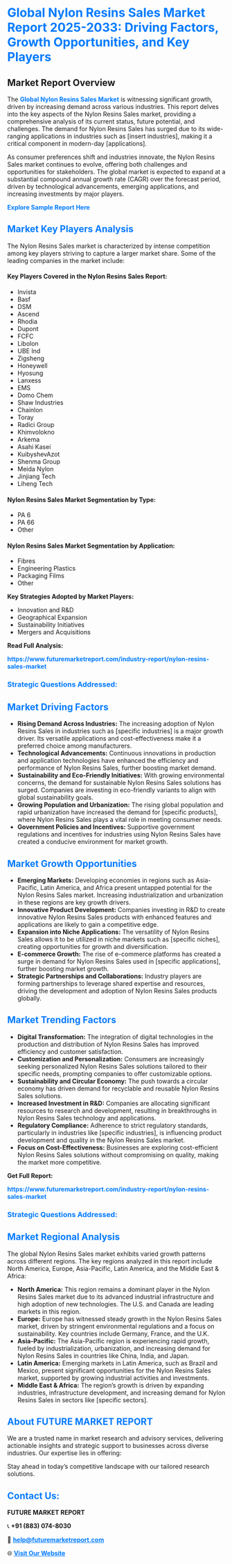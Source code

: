 <h1 style="color: #007BFF;">Global Nylon Resins Sales Market Report 2025-2033: Driving Factors, Growth Opportunities, and Key Players</h1>

<section id="overview">
<h2>Market Report Overview</h2>
<p>The <a href="https://www.futuremarketreport.com/industry-report/nylon-resins-sales-market" style="color: #007BFF; text-decoration: none;"><strong>Global Nylon Resins Sales Market</strong></a> is witnessing significant growth, driven by increasing demand across various industries. This report delves into the key aspects of the Nylon Resins Sales market, providing a comprehensive analysis of its current status, future potential, and challenges. The demand for Nylon Resins Sales has surged due to its wide-ranging applications in industries such as [insert industries], making it a critical component in modern-day [applications].</p>
<p>As consumer preferences shift and industries innovate, the Nylon Resins Sales market continues to evolve, offering both challenges and opportunities for stakeholders. The global market is expected to expand at a substantial compound annual growth rate (CAGR) over the forecast period, driven by technological advancements, emerging applications, and increasing investments by major players.</p>
</section>

<section id="overview">
<p><a href="https://www.futuremarketreport.com/request-sample/reportId=104708" style="color: #007BFF; text-decoration: none;"><strong>Explore Sample Report Here</strong></a></p>
</section>

<section id="key-players">
<h2 style="color: #007BFF;">Market Key Players Analysis</h2>
<p>The Nylon Resins Sales market is characterized by intense competition among key players striving to capture a larger market share. Some of the leading companies in the market include:</p>
<h4>Key Players Covered in the Nylon Resins Sales Report:</h4>
<ul><li>Invista</li><li>Basf</li><li>DSM</li><li>Ascend</li><li>Rhodia</li><li>Dupont</li><li>FCFC</li><li>Libolon</li><li>UBE Ind</li><li>Zigsheng</li><li>Honeywell</li><li>Hyosung</li><li>Lanxess</li><li>EMS</li><li>Domo Chem</li><li>Shaw Industries</li><li>Chainlon</li><li>Toray</li><li>Radici Group</li><li>Khimvolokno</li><li>Arkema</li><li>Asahi Kasei</li><li>KuibyshevAzot</li><li>Shenma Group</li><li>Meida Nylon</li><li>Jinjiang Tech</li><li>Liheng Tech</li></ul>
<h4>Nylon Resins Sales Market Segmentation by Type:</h4>
<ul><li>PA 6</li><li>PA 66</li><li>Other</li></ul>

<h4>Nylon Resins Sales Market Segmentation by Application:</h4>
<ul><li>Fibres</li><li>Engineering Plastics</li><li>Packaging Films</li><li>Other</li></ul>
<p><strong>Key Strategies Adopted by Market Players:</strong></p>
<ul>
<li>Innovation and R&D</li>
<li>Geographical Expansion</li>
<li>Sustainability Initiatives</li>
<li>Mergers and Acquisitions</li>
</ul>
</section>

<section>
<p><strong>Read Full Analysis: </strong></p><a href="https://www.futuremarketreport.com/industry-report/nylon-resins-sales-market" style="color: #007BFF; text-decoration: none;"><strong>https://www.futuremarketreport.com/industry-report/nylon-resins-sales-market</strong></a>
<h3 style="color: #007BFF;">Strategic Questions Addressed:</h3>
</section>

<section id="driving-factors">
<h2 style="color: #007BFF;">Market Driving Factors</h2>
<ul>
<li><strong>Rising Demand Across Industries:</strong> The increasing adoption of Nylon Resins Sales in industries such as [specific industries] is a major growth driver. Its versatile applications and cost-effectiveness make it a preferred choice among manufacturers.</li>
<li><strong>Technological Advancements:</strong> Continuous innovations in production and application technologies have enhanced the efficiency and performance of Nylon Resins Sales, further boosting market demand.</li>
<li><strong>Sustainability and Eco-Friendly Initiatives:</strong> With growing environmental concerns, the demand for sustainable Nylon Resins Sales solutions has surged. Companies are investing in eco-friendly variants to align with global sustainability goals.</li>
<li><strong>Growing Population and Urbanization:</strong> The rising global population and rapid urbanization have increased the demand for [specific products], where Nylon Resins Sales plays a vital role in meeting consumer needs.</li>
<li><strong>Government Policies and Incentives:</strong> Supportive government regulations and incentives for industries using Nylon Resins Sales have created a conducive environment for market growth.</li>
</ul>
</section>

<section id="growth-opportunities">
<h2 style="color: #007BFF;">Market Growth Opportunities</h2>
<ul>
<li><strong>Emerging Markets:</strong> Developing economies in regions such as Asia-Pacific, Latin America, and Africa present untapped potential for the Nylon Resins Sales market. Increasing industrialization and urbanization in these regions are key growth drivers.</li>
<li><strong>Innovative Product Development:</strong> Companies investing in R&D to create innovative Nylon Resins Sales products with enhanced features and applications are likely to gain a competitive edge.</li>
<li><strong>Expansion into Niche Applications:</strong> The versatility of Nylon Resins Sales allows it to be utilized in niche markets such as [specific niches], creating opportunities for growth and diversification.</li>
<li><strong>E-commerce Growth:</strong> The rise of e-commerce platforms has created a surge in demand for Nylon Resins Sales used in [specific applications], further boosting market growth.</li>
<li><strong>Strategic Partnerships and Collaborations:</strong> Industry players are forming partnerships to leverage shared expertise and resources, driving the development and adoption of Nylon Resins Sales products globally.</li>
</ul>
</section>

<section id="trending-factors">
<h2 style="color: #007BFF;">Market Trending Factors</h2>
<ul>
<li><strong>Digital Transformation:</strong> The integration of digital technologies in the production and distribution of Nylon Resins Sales has improved efficiency and customer satisfaction.</li>
<li><strong>Customization and Personalization:</strong> Consumers are increasingly seeking personalized Nylon Resins Sales solutions tailored to their specific needs, prompting companies to offer customizable options.</li>
<li><strong>Sustainability and Circular Economy:</strong> The push towards a circular economy has driven demand for recyclable and reusable Nylon Resins Sales solutions.</li>
<li><strong>Increased Investment in R&D:</strong> Companies are allocating significant resources to research and development, resulting in breakthroughs in Nylon Resins Sales technology and applications.</li>
<li><strong>Regulatory Compliance:</strong> Adherence to strict regulatory standards, particularly in industries like [specific industries], is influencing product development and quality in the Nylon Resins Sales market.</li>
<li><strong>Focus on Cost-Effectiveness:</strong> Businesses are exploring cost-efficient Nylon Resins Sales solutions without compromising on quality, making the market more competitive.</li>
</ul>
</section>

<section>
<p><strong>Get Full Report: </strong></p><a href="https://www.futuremarketreport.com/industry-report/nylon-resins-sales-market" style="color: #007BFF; text-decoration: none;"><strong>https://www.futuremarketreport.com/industry-report/nylon-resins-sales-market</strong></a>
<h3 style="color: #007BFF;">Strategic Questions Addressed:</h3>
</section>


<section id="regional-analysis">
<h2 style="color: #007BFF;">Market Regional Analysis</h2>
<p>The global Nylon Resins Sales market exhibits varied growth patterns across different regions. The key regions analyzed in this report include North America, Europe, Asia-Pacific, Latin America, and the Middle East & Africa:</p>
<ul>
<li><strong>North America:</strong> This region remains a dominant player in the Nylon Resins Sales market due to its advanced industrial infrastructure and high adoption of new technologies. The U.S. and Canada are leading markets in this region.</li>
<li><strong>Europe:</strong> Europe has witnessed steady growth in the Nylon Resins Sales market, driven by stringent environmental regulations and a focus on sustainability. Key countries include Germany, France, and the U.K.</li>
<li><strong>Asia-Pacific:</strong> The Asia-Pacific region is experiencing rapid growth, fueled by industrialization, urbanization, and increasing demand for Nylon Resins Sales in countries like China, India, and Japan.</li>
<li><strong>Latin America:</strong> Emerging markets in Latin America, such as Brazil and Mexico, present significant opportunities for the Nylon Resins Sales market, supported by growing industrial activities and investments.</li>
<li><strong>Middle East & Africa:</strong> The region’s growth is driven by expanding industries, infrastructure development, and increasing demand for Nylon Resins Sales in sectors like [specific sectors].</li>
</ul>
</section>

<footer>
<h2 style="color: #007BFF;">About FUTURE MARKET REPORT</h2>
<p>We are a trusted name in market research and advisory services, delivering actionable insights and strategic support to businesses across diverse industries. Our expertise lies in offering:</p>

<p>Stay ahead in today’s competitive landscape with our tailored research solutions.</p>

<h2 style="color: #007BFF;">Contact Us:</h2>
<p><strong>FUTURE MARKET REPORT</strong></p>
<p>📞 <strong>+91 (883) 074-8030</strong></p>
<p>📧 <strong><a href="mailto:help@futuremarketreport.com" style="color: #007BFF;">help@futuremarketreport.com</a></strong></p>
<p>🌐 <strong><a href="https://www.futuremarketreport.com/" style="color: #007BFF;">Visit Our Website</a></strong></p>
</footer>